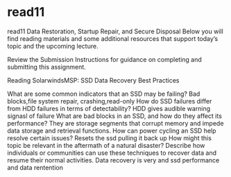 # read11
read11
Data Restoration, Startup Repair, and Secure Disposal
Below you will find reading materials and some additional resources that support today’s topic and the upcoming lecture.

Review the Submission Instructions for guidance on completing and submitting this assignment.

Reading
SolarwindsMSP: SSD Data Recovery Best Practices

What are some common indicators that an SSD may be failing? Bad blocks,file system repair, crashing,read-only 
How do SSD failures differ from HDD failures in terms of detectability? HDD gives audible warning signasl of failure 
What are bad blocks in an SSD, and how do they affect its performance? They are storage segments that corrupt memory and impede data storage and retrieval functions.
How can power cycling an SSD help resolve certain issues? Resets the ssd pulling it back up 
How might this topic be relevant in the aftermath of a natural disaster? Describe how individuals or communities can use these techniques to recover data and resume their normal activities. Data recovery is very and ssd performance and data rentention 
